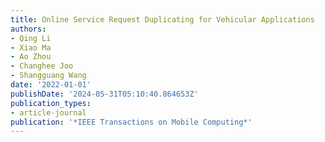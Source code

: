 ```yaml
---
title: Online Service Request Duplicating for Vehicular Applications
authors:
- Qing Li
- Xiao Ma
- Ao Zhou
- Changhee Joo
- Shangguang Wang
date: '2022-01-01'
publishDate: '2024-05-31T05:10:40.864653Z'
publication_types:
- article-journal
publication: '*IEEE Transactions on Mobile Computing*'
---
```

